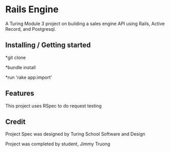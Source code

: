 # Rails Engine

A Turing Module 3 project on building a sales engine API using Rails, Active Record, and Postgresql.

## Installing / Getting started

*git clone

*bundle install

*run 'rake app:import'

## Features

This project uses RSpec to do request testing

## Credit

Project Spec was designed by Turing School Software and Design

Project was completed by student, Jimmy Truong
